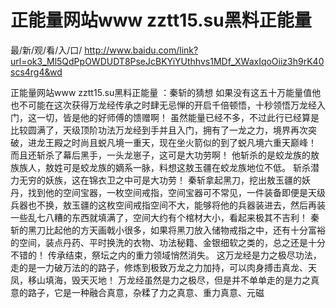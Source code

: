 # 正能量网站www zztt15.su黑料正能量

最/新/观/看/入/口/ http://www.baidu.com/link?url=ok3_Ml5QdPpOWDUDT8PseJcBKYiYUthhvs1MDf_XWaxIqoOiiz3h9rK40scs4rg4&wd

正能量网站www zztt15.su黑料正能量
：秦斩的猜想
    如果没有这五十万能量值他也不可能在这次获得万龙经传承之时肆无忌惮的开启千倍顿悟，十秒领悟万龙经入门，这一切，皆是他的好师傅的馈赠啊！
    虽然能量已经不多，不过此行已经算是比较圆满了，天级顶阶功法万龙经到手并且入门，拥有了一龙之力，境界再次突破，进龙王殿之时尚且蜕凡境一重天，现在坐火箭似的到了蜕凡境六重天巅峰！
    而且还斩杀了幕后黑手，一头龙崽子，这可是大功劳啊！
    他斩杀的是蛟龙族的敖族族人，敖姓可是蛟龙族的嫡系一脉，料想这敖玉疆在蛟龙族地位不低。
    斩杀潜力无穷的妖族，这在锦衣卫之中可是大功劳！
    秦斩拿起黑刀，挖出敖玉疆的妖丹，找到他的空间宝器，一枚空间戒指，空间宝器可不常见，一件装备即便是天级兵器也不换，敖玉疆的这枚空间戒指空间不大，能够将他的兵器装进去，然后再装一些乱七八糟的东西就填满了，空间大约有个棺材大小，看起来极其不吉利！
    秦斩的黑刀比起他的方天画戟小很多，如果将黑刀放入储物戒指之中，还有十分富裕的空间，装点丹药、平时换洗的衣物、功法秘籍、金银细软之类的，总之还是十分不错的！
    传承结束，祭坛之内的重力领域悄然消失。
    这万龙经是力之极尽功法，走的是一力破万法的的路子，修炼到极致万龙之力加持，可以肉身搏击真龙、天凤，移山填海，毁天灭地！
    万龙经虽然是力之极尽，但是并不单单走的是力之真意的路子，它是一种融合真意，杂糅了力之真意、重力真意、元磁
